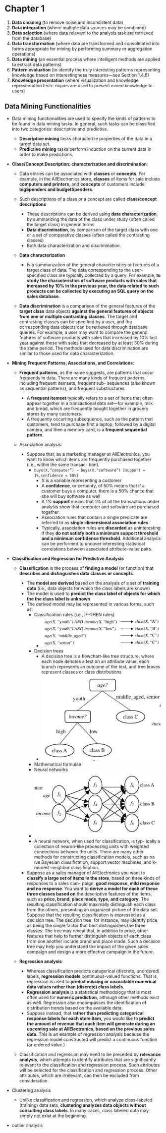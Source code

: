 # Chapter 1

1. **Data cleaning** (to remove noise and inconsistent data)
2. **Data integration** (where multiple data sources may be combined)
3. **Data selection** (where data relevant to the analysis task are retrieved from the database)
4. **Data transformation** (where data are transformed and consolidated into forms appropriate for mining by performing summary or aggregation operations)
5. **Data mining** (an essential process where intelligent methods are applied to extract data patterns)
6. **Pattern evaluation** (to identify the truly interesting patterns representing knowledge based on interestingness measures—see Section 1.4.6)
7. **Knowledge presentation** (where visualization and knowledge representation tech- niques are used to present mined knowledge to users)

## Data Mining Functionalities
* Data mining functionalities are used to specify the kinds of patterns to be found in data mining tasks. In general, such tasks can be classified into two categories: descriptive and predictive.

  * **Descriptive mining** tasks characterize properties of the data in a target data set.
  * **Predictive mining** tasks
  perform induction on the current data in order to make predictions.


* **Class/Concept Description: characterization and discrimination**:

  * Data entries can be associated with **classes** or **concepts**. For example, in the AllElectronics store, **classes** of items for sale include **computers and printers**, and **concepts** of customers include **bigSpenders and budgetSpenders**.
  * Such descriptions of a class or a concept are called **class/concept descriptions**
    * These descriptions can be derived using **data characterization**, by summarizing the data of the class under study (often called the target class) in general terms
    * **Data discrimination**, by comparison of the target class with one or a set of comparative classes (often called the contrasting classes)
    * Both data characterization and discrimination.


  * **Data characterization**
    * Is a summarization of the general characteristics or features of a target class of data. The data corresponding to the user-specified class are typically collected by a query. For example, **to study the characteristics of software products with sales that increased by 10% in the previous year, the data related to such products can be collected by executing an SQL query on the sales database.**


  * **Data discrimination** is a comparison of the general features of the **target class** data objects **against the general features of objects from one or multiple contrasting classes**. The target and contrasting classes can be specified by a user, and the corresponding data objects can be retrieved through database queries. For example, a user may want to compare the general features of software products with sales that increased by 10% last year against those with sales that decreased by at least 30% during the same period. The methods used for data discrimination are similar to those used for data characterization.


* **Mining Frequent Patterns, Associations, and Correlations**:
  * **Frequent patterns**, as the name suggests, are patterns that occur frequently in data. There are many kinds of frequent patterns, including frequent itemsets, frequent sub- sequences (also known as sequential patterns), and frequent substructures
    * A **frequent itemset** typically refers to a set of items that often appear together in a transactional data set—for example, milk and bread, which are frequently bought together in grocery stores by many customers.
    * A frequently occurring subsequence, such as the pattern that customers, tend to purchase first a laptop, followed by a digital camera, and then a memory card, is a **frequent sequential pattern**.

  * Association analysis:
    * Suppose that, as a marketing manager at AllElectronics, you want to know which items are frequently purchased together (i.e., within the same transac- tion).
      * ```buys(X,“computer”) ⇒ buys(X,“software”) [support = 1%,confidence = 50%]```
        * X is a variable representing a customer
        * A **confidence**, or certainty, of 50% means that if a customer buys a computer, there is a 50% chance that she will buy software as well
        * A 1% **support** means that 1% of all the transactions under analysis show that computer and software are purchased together.
        * Association rules that contain a single predicate are referred to as **single-dimensional association rules**
        * Typically, association rules are **discarded** as uninteresting if they **do not satisfy both a minimum support threshold and a minimum confidence threshold**. Additional analysis can be performed to uncover interesting statistical correlations between associated attribute–value pairs.


* **Classification and Regression for Predictive Analysis**
  * **Classification** is the process of **finding a model** (or function) that **describes and distinguishes data classes or concepts**.
    * The **model are derived** based on the analysis of a set of **training data** (i.e., data objects for which the class labels are known)
    * The model is used to **predict the class label of objects for which the the class label is unknown**
    * The derived model may be represented in various forms, such as:
      * Classification rules (i.e., IF-THEN rules)
        * ![if-then](./images/if-then.png)
      * Decision trees
        * A decision tree is a flowchart-like tree structure, where each node denotes a test on an attribute value, each branch represents an outcome of the test, and tree leaves represent classes or class distributions
        * ![decision-tree](./images/decision-tree.png)
      * Mathematical formulae
      * Neural networks
       * ![nn](./images/nn.png)
       *  A neural network, when used for classification, is typ- ically a collection of neuron-like processing units with weighted connections between the units. There are many other methods for constructing classification models, such as na ̈ıve Bayesian classification, support vector machines, and k-nearest-neighbor classification.
    * Suppose as a sales manager of AllElectronics you want to **classify a large set of items in the store**, based on three kinds of responses to a sales cam- paign: **good response, mild response and no response**. You want to **derive a model for each of these three classes based on** the descriptive features of the items, such as **price, brand, place made, type, and category**. The resulting classification should maximally distinguish each class from the others, presenting an organized picture of the data set.
    Suppose that the resulting classification is expressed as a decision tree. The decision tree, for instance, may identify price as being the single factor that best distinguishes the three classes. The tree may reveal that, in addition to price, other features that help to further distinguish objects of each class from one another include brand and place made. Such a decision tree may help you understand the impact of the given sales campaign and design a more effective campaign in the future.

  * **Regression analysis**
    * Whereas classification predicts categorical (discrete, unordered) labels, **regression models** continuous-valued functions. That is, regression is used to **predict missing or unavailable numerical data values rather than (discrete) class labels**.
    * **Regression analysis** is a statistical methodology that is most often used for **numeric prediction**, although other methods exist as well. Regression also encompasses the identification of distribution trends based on the available data.
    * Suppose instead, that **rather than predicting categorical response labels for each store item,** you would like to **predict the amount of revenue that each item will generate during an upcoming sale at AllElectronics, based on the previous sales data**. This is an example of regression analysis because the regression model constructed will predict a continuous function (or ordered value.)

  * Classification and regression may need to be preceded by **relevance analysis**, which attempts to identify attributes that are significantly relevant to the classification and regression process. Such attributes will be selected for the classification and regression process. Other attributes, which are irrelevant, can then be excluded from consideration.

* Clustering analysis
  * Unlike classification and regression, which analyze class-labeled (training) data sets, **clustering analyzes data objects without consulting class labels**. In many cases, class labeled data may simply not exist at the beginning.

* outlier analysis
